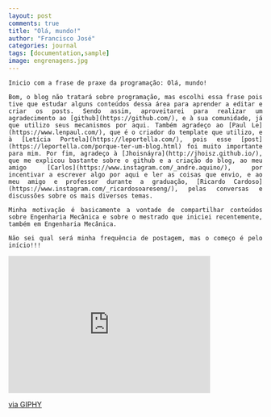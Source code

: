 ```yaml
---
layout: post
comments: true
title: "Olá, mundo!"
author: "Francisco José"
categories: journal
tags: [documentation,sample]
image: engrenagens.jpg
---
```

<html>
<body>

<div align="justify">

	
	Inicio com a frase de praxe da programação: Olá, mundo!

	Bom, o blog não tratará sobre programação, mas escolhi essa frase pois tive que estudar alguns conteúdos dessa área para aprender a editar e criar os posts. Sendo assim, aproveitarei para realizar um agradecimento ao [github](https://github.com/), e à sua comunidade, já que utilizo seus mecanismos por aqui. Também agradeço ao [Paul Le](https://www.lenpaul.com/), que é o criador do template que utilizo, e à [Letícia Portela](https://leportella.com/), pois esse [post](https://leportella.com/porque-ter-um-blog.html) foi muito importante para mim. Por fim, agradeço à [Jhoisnáyra](http://jhoisz.github.io/), que me explicou bastante sobre o github e a criação do blog, ao meu amigo [Carlos](https://www.instagram.com/_andre.aquino/), por incentivar a escrever algo por aqui e ler as coisas que envio, e ao meu amigo e professor durante a graduação, [Ricardo Cardoso](https://www.instagram.com/_ricardosoareseng/), pelas conversas e discussões sobre os mais diversos temas.

	Minha motivação é basicamente a vontade de compartilhar conteúdos sobre Engenharia Mecânica e sobre o mestrado que iniciei recentemente, também em Engenharia Mecânica.

	Não sei qual será minha frequência de postagem, mas o começo é pelo início!!!

</div>

</body>
</html>


<iframe src="https://giphy.com/embed/l4oWY0hKt6nK2KVJrN" width="400" height="272" frameBorder="0" class="giphy-embed" allowFullScreen></iframe><p><a href="https://giphy.com/gifs/ist-jornadas-mecanist-l4oWY0hKt6nK2KVJrN">via GIPHY</a></p>


